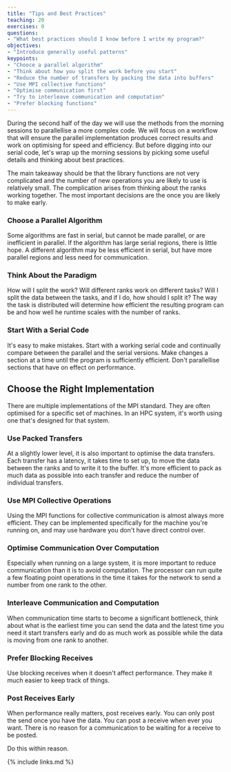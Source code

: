 ```yaml
---
title: "Tips and Best Practices"
teaching: 20
exercises: 0
questions:
- "What best practices should I know before I write my program?"
objectives:
- "Introduce generally useful patterns"
keypoints:
- "Chooce a parallel algorithm"
- "Think about how you split the work before you start"
- "Reduce the number of transfers by packing the data into buffers"
- "Use MPI collective functions"
- "Optimise communication first"
- "Try to interleave communication and computation"
- "Prefer blocking functions"
---
```


During the second half of the day we will use the methods from the morning sessions
to parallellise a more complex code.
We will focus on a workflow that will ensure the parallel implementation produces
correct results and work on optimising for speed and efficiency. 
But before digging into our serial code, let's wrap up the morning sessions by picking
some useful details and thinking about best practices.

The main takeaway should be that the library functions are not very complicated and 
the number of new operations you are likely to use is relatively small.
The complication arises from thinking about the ranks working together.
The most important decisions are the once you are likely to make early.

### Choose a Parallel Algorithm
Some algorithms are fast in serial, but cannot be made parallel, or are
inefficient in parallel.
If the algorithm has large serial regions, there is little hope.
A different algorithm may be less efficient in serial, but have more
parallel regions and less need for communication.

### Think About the Paradigm
How will I split the work? Will different ranks work on different tasks?
Will I split the data between the tasks, and if I do, how should I split it?
The way the task is distributed will determine how efficient the resulting
program can be and how well he runtime scales with the number of ranks.

### Start With a Serial Code
It's easy to make mistakes.
Start with a working serial code and continually compare between the
parallel and the serial versions.
Make changes a section at a time until the program is sufficiently
efficient.
Don't parallellise sections that have on effect on performance.


## Choose the Right Implementation
There are multiple implementations of the MPI standard.
They are often optimised for a specific set of machines.
In an HPC system, it's worth using one that's designed for that system.

### Use Packed Transfers
At a slightly lower level, it is also important to optimise the data transfers.
Each transfer has a latency, it takes time to set up, to move the data
between the ranks and to write it to the buffer.
It's more efficient to pack as much data as possible into each transfer
and reduce the number of individual transfers.

### Use MPI Collective Operations
Using the MPI functions for collective communication is almost always more
efficient.
They can be implemented specifically for the machine you're running on,
and may use hardware you don't have direct control over.

### Optimise Communication Over Computation
Especially when running on a large system, it is more important to reduce 
communication than it is to avoid computation. The processor can run quite a 
few floating point operations in the time it takes for the network to send
a number from one rank to the other.

### Interleave Communication and Computation
When communication time starts to become a significant bottleneck, think about
what is the earliest time you can send the data and the latest time you need it
start transfers early and do as much work as possible while the data is moving
from one rank to another.

### Prefer Blocking Receives
Use blocking receives when it doesn't affect performance.
They make it much easier to keep track of things.

### Post Receives Early
When performance really matters, post receives early.
You can only post the send once you have the data.
You can post a receive when ever you want.
There is no reason for a communication to be waiting for a
receive to be posted.

Do this within reason.

{% include links.md %}

